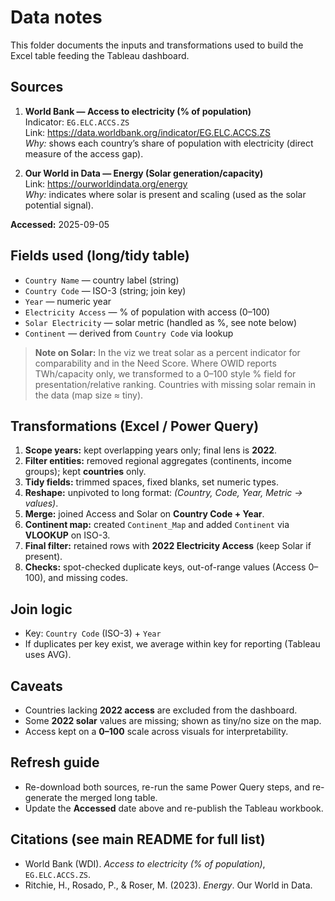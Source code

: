 # Data notes

This folder documents the inputs and transformations used to build the Excel table feeding the Tableau dashboard.

## Sources
1) **World Bank — Access to electricity (% of population)**  
   Indicator: `EG.ELC.ACCS.ZS`  
   Link: https://data.worldbank.org/indicator/EG.ELC.ACCS.ZS  
   *Why:* shows each country’s share of population with electricity (direct measure of the access gap).

2) **Our World in Data — Energy (Solar generation/capacity)**  
   Link: https://ourworldindata.org/energy  
   *Why:* indicates where solar is present and scaling (used as the solar potential signal).

**Accessed:** 2025-09-05

## Fields used (long/tidy table)
- `Country Name` — country label (string)
- `Country Code` — ISO-3 (string; join key)
- `Year` — numeric year
- `Electricity Access` — % of population with access (0–100)
- `Solar Electricity` — solar metric (handled as %, see note below)
- `Continent` — derived from `Country Code` via lookup

> **Note on Solar:** In the viz we treat solar as a percent indicator for comparability and in the Need Score. Where OWID reports TWh/capacity only, we transformed to a 0–100 style % field for presentation/relative ranking. Countries with missing solar remain in the data (map size ≈ tiny).

## Transformations (Excel / Power Query)
1) **Scope years:** kept overlapping years only; final lens is **2022**.  
2) **Filter entities:** removed regional aggregates (continents, income groups); kept **countries** only.  
3) **Tidy fields:** trimmed spaces, fixed blanks, set numeric types.  
4) **Reshape:** unpivoted to long format: *(Country, Code, Year, Metric → values)*.  
5) **Merge:** joined Access and Solar on **Country Code + Year**.  
6) **Continent map:** created `Continent_Map` and added `Continent` via **VLOOKUP** on ISO-3.  
7) **Final filter:** retained rows with **2022 Electricity Access** (keep Solar if present).  
8) **Checks:** spot-checked duplicate keys, out-of-range values (Access 0–100), and missing codes.

## Join logic
- Key: `Country Code` (ISO-3) + `Year`
- If duplicates per key exist, we average within key for reporting (Tableau uses AVG).

## Caveats
- Countries lacking **2022 access** are excluded from the dashboard.  
- Some **2022 solar** values are missing; shown as tiny/no size on the map.  
- Access kept on a **0–100** scale across visuals for interpretability.

## Refresh guide
- Re-download both sources, re-run the same Power Query steps, and re-generate the merged long table.  
- Update the **Accessed** date above and re-publish the Tableau workbook.

## Citations (see main README for full list)
- World Bank (WDI). *Access to electricity (% of population)*, `EG.ELC.ACCS.ZS`.  
- Ritchie, H., Rosado, P., & Roser, M. (2023). *Energy*. Our World in Data.
